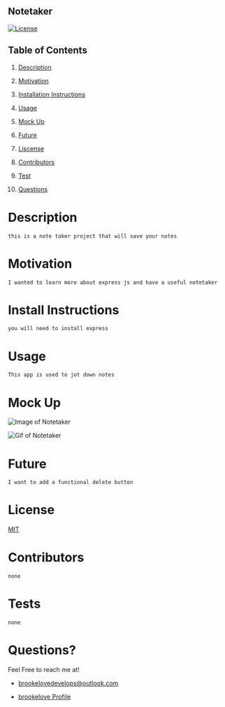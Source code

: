 
## Notetaker

[![License](https://img.shields.io/badge/License-MIT-lightblue.svg)](https://www.boost.org/LICENSE_1_0.txt)

## Table of Contents

1. [Description](#descript)

2. [Motivation](#motivation)

3. [Installation Instructions](#installation-instructions)

4. [Usage](#usage)

5. [Mock Up](#mock-up)

6. [Future](#future)

7. [Liscense](#license)

8. [Contributors](#contributors)

9. [Test](#tests)

10. [Questions](#questions)

# Description

    this is a note taker project that will save your notes

# Motivation

    I wanted to learn more about express js and have a useful notetaker

# Install Instructions

    you will need to install express

# Usage

    This app is used to jot down notes 

# Mock Up

![Image of Notetaker]()

![Gif of Notetaker]()

# Future

    I want to add a functional delete button

# License

[MIT](./LICENSE)

# Contributors

    none

# Tests

    none

# Questions? 

Feel Free to reach me at!

* brookelovedevelops@outlook.com

* [brookelove Profile](https://github.com/brookelove)